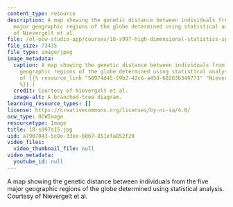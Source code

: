 ```yaml
---
content_type: resource
description: A map showing the genetic distance between individuals from the five
  major geographic regions of the globe determined using statistical analysis. Courtesy
  of Nievergelt et al.
file: /ol-ocw-studio-app/courses/18-s997-high-dimensional-statistics-spring-2015/a79070435c8e33ee6067851efa852f29_18-s997s15.jpg
file_size: 73435
file_type: image/jpeg
image_metadata:
  caption: A map showing the genetic distance between individuals from the five major
    geographic regions of the globe determined using statistical analysis. (Courtesy
    of {{% resource_link "50974d45-59b2-42c6-a45d-60263b349773" "Nievergelt et al"
    %}}.)
  credit: Courtesy of Nievergelt et al.
  image-alt: A branched-tree diagram.
learning_resource_types: []
license: https://creativecommons.org/licenses/by-nc-sa/4.0/
ocw_type: OCWImage
resourcetype: Image
title: 18-s997s15.jpg
uid: a7907043-5c8e-33ee-6067-851efa852f29
video_files:
  video_thumbnail_file: null
video_metadata:
  youtube_id: null
---
```

A map showing the genetic distance between individuals from the five major geographic regions of the globe determined using statistical analysis. Courtesy of Nievergelt et al.